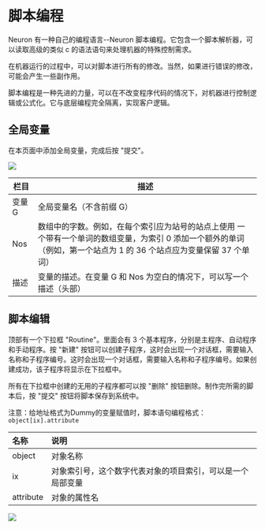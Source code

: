 # 脚本编程

Neuron 有一种自己的编程语言--Neuron 脚本编程。它包含一个脚本解析器，可以读取高级的类似 c 的语法语句来处理机器的特殊控制需求。

在机器运行的过程中，可以对脚本进行所有的修改。当然，如果进行错误的修改，可能会产生一些副作用。

脚本编程是一种先进的力量，可以在不改变程序代码的情况下，对机器进行控制逻辑或公式化。它与底层编程完全隔离，实现客户逻辑。

## 全局变量

在本页面中添加全局变量，完成后按 "提交"。

![ ](./assets/global-variables.png)

| 栏目   | 描述                                                  |
| ------ | ---------------------------------------------------- |
| 变量 G | 全局变量名（不含前缀 G）                                 |
| Nos    | 数组中的字数。例如，在每个索引应为站号的站点上使用 一个带有一个单词的数组变量，为索引 0 添加一个额外的单词（例如，第一个站点为 1 的 36 个站点应为变量保留 37 个单词） |
| 描述   | 变量的描述。在变量 G 和 Nos 为空白的情况下，可以写一个描述（头部）                                                            |

## 脚本编辑

顶部有一个下拉框 "Routine"。里面会有 3 个基本程序，分别是主程序、自动程序和手动程序。按 "新建" 按钮可以创建子程序，这时会出现一个对话框，需要输入名称和子程序编号。这时会出现一个对话框，需要输入名称和子程序编号。如果创建成功，该子程序将显示在下拉框中。

所有在下拉框中创建的无用的子程序都可以按 "删除" 按钮删除。制作完所需的脚本后，按 "提交" 按钮将脚本保存到系统中。

注意：给地址格式为Dummy的变量赋值时，脚本语句编程格式：
`object[ix].attribute`

| 名称         | 说明                                            |
| :-----------| :-----------------------------------------------|
| object      | 对象名称                                         |
| ix          | 对象索引号，这个数字代表对象的项目索引，可以是一个局部变量|
| attribute   | 对象的属性名                                      |

![ ](./assets/script-editing.png)
